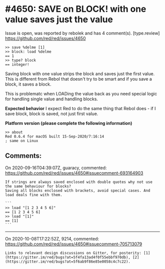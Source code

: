 
#4650: SAVE on BLOCK! with one value saves just the value
================================================================================
Issue is open, was reported by rebolek and has 4 comment(s).
[type.review]
<https://github.com/red/red/issues/4650>

```
>> save %delme [1]
>> block: load %delme
== 1
>> type? block
== integer!
```

Saving block with one value strips the block and saves just the first value. This is different from Rebol that doesn't try to be smart and if you save a block, it saves a block.

This is problematc when LOADing the value back as you need special logic for handling single value and handling blocks.

**Expected behavior**
I expect Red to do the same thing that Rebol does - if I save block, block is saved, not just first value.

**Platform version (please complete the following information)**
```
>> about
Red 0.6.4 for macOS built 15-Sep-2020/7:16:14
; same on Linux
```



Comments:
--------------------------------------------------------------------------------

On 2020-09-16T04:39:07Z, guaracy, commented:
<https://github.com/red/red/issues/4650#issuecomment-693164903>

    If strings are always saved enclosed with double quotes why not use the same behaviour for blocks? 
    Saving all blocks enclosed with brackets, avoid special cases. And load deals fine with them.
    
    ```
    >> load "[1 2 3 4 5 6]"
    == [1 2 3 4 5 6]
    >> load "[1]"
    == [1]
    ```

--------------------------------------------------------------------------------

On 2020-10-08T17:22:52Z, 9214, commented:
<https://github.com/red/red/issues/4650#issuecomment-705713079>

    Links to relevant design discussions on Gitter, for posterity: [1](https://gitter.im/red/bugs?at=5f4fa13ad4f0f55ebbf970db), [2](https://gitter.im/red/bugs?at=5f6ab9f86e85e0058c4c7c22).

